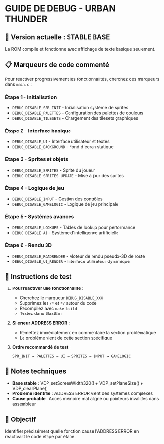 # GUIDE DE DEBUG - URBAN THUNDER

## 🔧 Version actuelle : STABLE BASE

La ROM compile et fonctionne avec affichage de texte basique seulement.

## 📋 Marqueurs de code commenté

Pour réactiver progressivement les fonctionnalités, cherchez ces marqueurs dans `main.c` :

### Étape 1 - Initialisation
- `DEBUG_DISABLE_SPR_INIT` - Initialisation système de sprites
- `DEBUG_DISABLE_PALETTES` - Configuration des palettes de couleurs
- `DEBUG_DISABLE_TILESETS` - Chargement des tilesets graphiques

### Étape 2 - Interface basique  
- `DEBUG_DISABLE_UI` - Interface utilisateur et textes
- `DEBUG_DISABLE_BACKGROUND` - Fond d'écran statique

### Étape 3 - Sprites et objets
- `DEBUG_DISABLE_SPRITES` - Sprite du joueur
- `DEBUG_DISABLE_SPRITES_UPDATE` - Mise à jour des sprites

### Étape 4 - Logique de jeu
- `DEBUG_DISABLE_INPUT` - Gestion des contrôles
- `DEBUG_DISABLE_GAMELOGIC` - Logique de jeu principale

### Étape 5 - Systèmes avancés
- `DEBUG_DISABLE_LOOKUPS` - Tables de lookup pour performance
- `DEBUG_DISABLE_AI` - Système d'intelligence artificielle

### Étape 6 - Rendu 3D
- `DEBUG_DISABLE_ROADRENDER` - Moteur de rendu pseudo-3D de route
- `DEBUG_DISABLE_UI_RENDER` - Interface utilisateur dynamique

## 🚀 Instructions de test

1. **Pour réactiver une fonctionnalité** :
   - Cherchez le marqueur `DEBUG_DISABLE_XXX`
   - Supprimez les `/*` et `*/` autour du code
   - Recompilez avec `make build`
   - Testez dans BlastEm

2. **Si erreur ADDRESS ERROR** :
   - Remettez immédiatement en commentaire la section problématique
   - Le problème vient de cette section spécifique

3. **Ordre recommandé de test** :
   ```
   SPR_INIT → PALETTES → UI → SPRITES → INPUT → GAMELOGIC
   ```

## 📝 Notes techniques

- **Base stable** : VDP_setScreenWidth320() + VDP_setPlaneSize() + VDP_clearPlane()
- **Problème identifié** : ADDRESS ERROR vient des systèmes complexes
- **Cause probable** : Accès mémoire mal aligné ou pointeurs invalides dans assembleur

## 🎯 Objectif

Identifier précisément quelle fonction cause l'ADDRESS ERROR en réactivant le code étape par étape.

